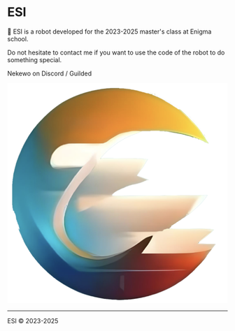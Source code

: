 # ESI
🤖 ESI is a robot developed for the 2023-2025 master's class at Enigma school.

Do not hesitate to contact me if you want to use the code of the robot to do something special.

Nekewo on Discord / Guilded

![esi](./images/esibot.png)

---------


ESI © 2023-2025